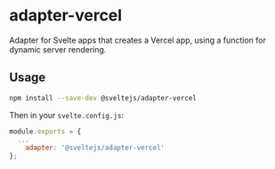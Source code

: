 # adapter-vercel

Adapter for Svelte apps that creates a Vercel app, using a function for dynamic server rendering.

## Usage

```sh
npm install --save-dev @sveltejs/adapter-vercel
```

Then in your `svelte.config.js`:

```js
module.exports = {
  ...
	adapter: '@sveltejs/adapter-vercel'
};
```